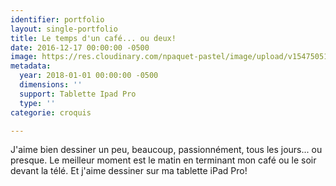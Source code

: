 ```yaml
---
identifier: portfolio
layout: single-portfolio
title: Le temps d'un café... ou deux!
date: 2016-12-17 00:00:00 -0500
image: https://res.cloudinary.com/npaquet-pastel/image/upload/v1547505126/Screenshot_20190114-171740.jpg
metadata:
  year: 2018-01-01 00:00:00 -0500
  dimensions: ''
  support: Tablette Ipad Pro
  type: ''
categorie: croquis

---
```

J'aime bien dessiner un peu, beaucoup, passionnément, tous les jours... ou presque. Le meilleur moment est le matin en terminant mon café ou le soir devant la télé. Et j'aime dessiner sur ma tablette iPad Pro!